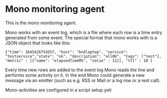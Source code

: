 # Mono monitoring agent

This is the mono monitoring agent.

Mono works with an event log, which is a file where each row is a time entry generated from some event. The special format that mono works with is a JSON object that looks like this:

    {"time": 1645426754557, "host": "bndlaptop", "service": "testservice","state": "ok", "description": "allOK", "tags": ["test"], "metric" : [{"name": "elapsedTimeMS", "value" : 12}], "ttl" : 10 }

Every time new rows are added to the event log Mono reads the line and performs some activity on it. In the end Mono could generate a new message via an emitter (such as e.g. RSS or Mail or a log row or a rest call). 

Mono-activities are configured in a script setup.yeti




